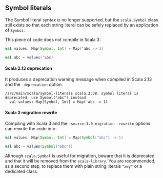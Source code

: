 ## Symbol literals

The Symbol literal syntax is no longer supported, but the `scala.Symbol` class still exists so that each string literal can be safely replaced by an application of `Symbol`.

This piece of code does not compile in Scala 3:

```scala
val values: Map[Symbol, Int] = Map('abc -> 1)

val abc = values('abc)
```

#### Scala 2.13 deprecation

It produces a deprecation warning message when compiled in Scala 2.13 and the `-deprecation` option.

```
/src/main/scala/symbol-literals.scala:2:38: symbol literal is deprecated; use Symbol("abc") instead
  val values: Map[Symbol, Int] = Map('abc -> 1)
```

#### Scala 3 migration rewrite

Compiling with Scala 3 and the `-source:3.0-migration -rewrite` options can rewrite the code into:

```scala
val values: Map[Symbol, Int] = Map(Symbol("abc") -> 1)

val abc = values(Symbol("abc"))
```

Although `scala.Symbol` is useful for migration, beware that it is deprecated and that it will be removed from the `scala-library`.
You are recommended, as a second step, to replace them with plain string literals `"xwy"` or a dedicated class.